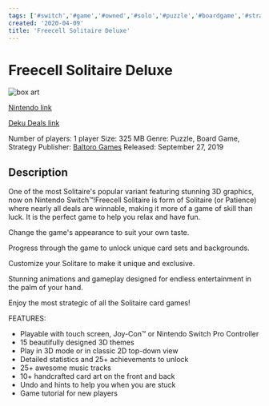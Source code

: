 ```yaml
---
tags: ['#switch','#game','#owned','#solo','#puzzle','#boardgame','#strategy']
created: '2020-04-09'
title: 'Freecell Solitaire Deluxe'
---
```

# Freecell Solitaire Deluxe

![box art](https://assets.nintendo.com/image/upload/c_pad,f_auto,h_613,q_auto,w_1089/ncom/en_US/games/switch/f/freecell-solitaire-deluxe-switch/hero?v=2021042721)

[Nintendo link](https://www.nintendo.com/games/detail/freecell-solitaire-deluxe-switch/)

[Deku Deals link](https://www.dekudeals.com/items/freecell-solitaire-deluxe)

Number of players: 1 player
Size: 325 MB
Genre: Puzzle, Board Game, Strategy
Publisher: [Baltoro Games](https://www.dekudeals.com/games?include[collection]=true&filter[publisher]=Baltoro+Games)
Released: September 27, 2019

## Description

One of the most Solitaire's popular variant featuring stunning 3D graphics, now on Nintendo Switch™!Freecell Solitaire is form of Solitaire (or Patience) where nearly all deals are winnable, making it more of a game of skill than luck. It is the perfect game to help you relax and have fun. 

Change the game's appearance to suit your own taste. 

Progress through the game to unlock unique card sets and backgrounds. 

Customize your Solitare to make it unique and exclusive.

Stunning animations and gameplay designed for endless entertainment in the palm of your hand.

Enjoy the most strategic of all the Solitaire card games!

FEATURES:
* Playable with touch screen, Joy-Con™ or Nintendo Switch Pro Controller
* 15 beautifully designed 3D themes
* Play in 3D mode or in classic 2D top-down view
* Detailed statistics and 25+ achievements to unlock
* 25+ awesome music tracks
* 10+ handcrafted card art on the front and back
* Undo and hints to help you when you are stuck
* Game tutorial for new players

